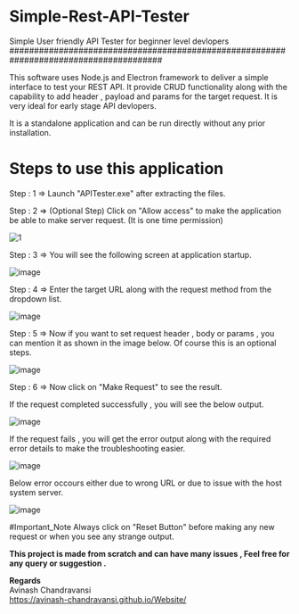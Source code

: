 # Simple-Rest-API-Tester
Simple User friendly API Tester for beginner level devlopers
#######################################################################################

 This software uses Node.js and Electron framework to deliver a simple interface to test your REST API. It provide CRUD functionality along with the capability to add header , payload and params for the target request.
 It is very ideal for early stage API  devlopers.
 
 It is a standalone application and can be run directly without any prior installation. 

 
# Steps to use this application

Step : 1 => Launch "APITester.exe" after extracting the files.

Step : 2 => (Optional Step) Click on "Allow access" to make the application be able to make server request. (It is one time permission)

![1](https://user-images.githubusercontent.com/56585018/85194338-13f36b80-b2eb-11ea-8e8e-249cab3f3976.jpg)

Step : 3 => You will see the following screen at application startup. 

![image](https://user-images.githubusercontent.com/56585018/85194890-4782c580-b2ec-11ea-97ce-fa03d4b2a087.png)

Step : 4 => Enter the target URL along with the request method from the dropdown list.

![image](https://user-images.githubusercontent.com/56585018/85195041-ed363480-b2ec-11ea-9050-be7515400228.png)

Step : 5 => Now if you want to set request header , body or params , you can mention it as shown in the image below. Of course this is an optional steps.   

![image](https://user-images.githubusercontent.com/56585018/85195140-cdebd700-b2ed-11ea-9a50-2215d6c9446e.png)

Step : 6 => Now click on "Make Request" to see the result.

If the request completed successfully , you will see the below output.

![image](https://user-images.githubusercontent.com/56585018/85195314-f1fbe800-b2ee-11ea-8be0-077b60e67896.png)

If the request fails , you will get the error output along with the required error details to make the troubleshooting easier.

![image](https://user-images.githubusercontent.com/56585018/85201898-6602b400-b320-11ea-9c98-9e696e448098.png)

Below error occours either due to wrong URL or due to issue with the host system server.

![image](https://user-images.githubusercontent.com/56585018/85201858-21771880-b320-11ea-8ff0-ee026afcd5a5.png)


#Important_Note 
Always click on "Reset Button" before making any new request or when you see any strange output.

**This project is made from scratch and can have many issues , Feel free for any query or suggestion .**

**Regards**  <br>
Avinash Chandravansi  <br>
https://avinash-chandravansi.github.io/Website/













